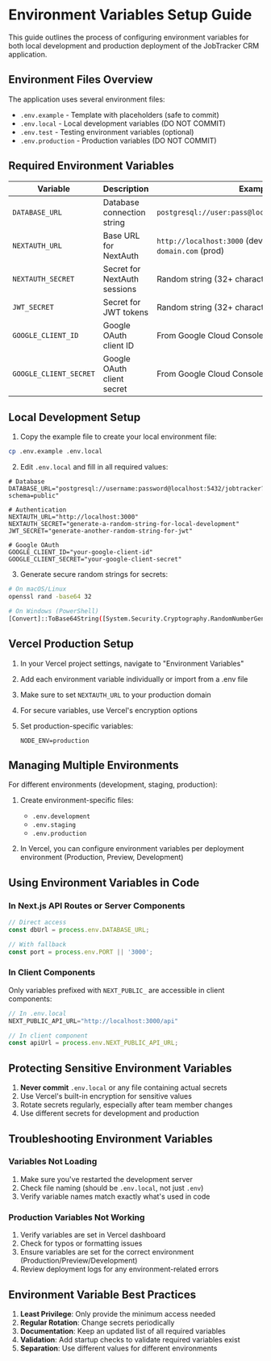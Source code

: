 # Environment Variables Setup Guide

This guide outlines the process of configuring environment variables for both local development and production deployment of the JobTracker CRM application.

## Environment Files Overview

The application uses several environment files:

- `.env.example` - Template with placeholders (safe to commit)
- `.env.local` - Local development variables (DO NOT COMMIT)
- `.env.test` - Testing environment variables (optional)
- `.env.production` - Production variables (DO NOT COMMIT)

## Required Environment Variables

| Variable | Description | Example |
|----------|-------------|---------|
| `DATABASE_URL` | Database connection string | `postgresql://user:pass@localhost:5432/jobtracker` |
| `NEXTAUTH_URL` | Base URL for NextAuth | `http://localhost:3000` (dev) or `https://your-domain.com` (prod) |
| `NEXTAUTH_SECRET` | Secret for NextAuth sessions | Random string (32+ characters) |
| `JWT_SECRET` | Secret for JWT tokens | Random string (32+ characters) |
| `GOOGLE_CLIENT_ID` | Google OAuth client ID | From Google Cloud Console |
| `GOOGLE_CLIENT_SECRET` | Google OAuth client secret | From Google Cloud Console |

## Local Development Setup

1. Copy the example file to create your local environment file:

```bash
cp .env.example .env.local
```

2. Edit `.env.local` and fill in all required values:

```
# Database
DATABASE_URL="postgresql://username:password@localhost:5432/jobtracker?schema=public"

# Authentication
NEXTAUTH_URL="http://localhost:3000"
NEXTAUTH_SECRET="generate-a-random-string-for-local-development"
JWT_SECRET="generate-another-random-string-for-jwt"

# Google OAuth
GOOGLE_CLIENT_ID="your-google-client-id"
GOOGLE_CLIENT_SECRET="your-google-client-secret"
```

3. Generate secure random strings for secrets:

```bash
# On macOS/Linux
openssl rand -base64 32

# On Windows (PowerShell)
[Convert]::ToBase64String([System.Security.Cryptography.RandomNumberGenerator]::GetBytes(32))
```

## Vercel Production Setup

1. In your Vercel project settings, navigate to "Environment Variables"

2. Add each environment variable individually or import from a .env file

3. Make sure to set `NEXTAUTH_URL` to your production domain

4. For secure variables, use Vercel's encryption options

5. Set production-specific variables:
   ```
   NODE_ENV=production
   ```

## Managing Multiple Environments

For different environments (development, staging, production):

1. Create environment-specific files:
   - `.env.development`
   - `.env.staging` 
   - `.env.production`

2. In Vercel, you can configure environment variables per deployment environment (Production, Preview, Development)

## Using Environment Variables in Code

### In Next.js API Routes or Server Components

```typescript
// Direct access
const dbUrl = process.env.DATABASE_URL;

// With fallback
const port = process.env.PORT || '3000';
```

### In Client Components

Only variables prefixed with `NEXT_PUBLIC_` are accessible in client components:

```typescript
// In .env.local
NEXT_PUBLIC_API_URL="http://localhost:3000/api"

// In client component
const apiUrl = process.env.NEXT_PUBLIC_API_URL;
```

## Protecting Sensitive Environment Variables

1. **Never commit** `.env.local` or any file containing actual secrets
2. Use Vercel's built-in encryption for sensitive values
3. Rotate secrets regularly, especially after team member changes
4. Use different secrets for development and production

## Troubleshooting Environment Variables

### Variables Not Loading

1. Make sure you've restarted the development server
2. Check file naming (should be `.env.local`, not just `.env`)
3. Verify variable names match exactly what's used in code

### Production Variables Not Working

1. Verify variables are set in Vercel dashboard
2. Check for typos or formatting issues
3. Ensure variables are set for the correct environment (Production/Preview/Development)
4. Review deployment logs for any environment-related errors

## Environment Variable Best Practices

1. **Least Privilege**: Only provide the minimum access needed
2. **Regular Rotation**: Change secrets periodically
3. **Documentation**: Keep an updated list of all required variables
4. **Validation**: Add startup checks to validate required variables exist
5. **Separation**: Use different values for different environments 